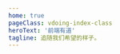 ```yaml
---
home: true
pageClass: vdoing-index-class
heroText: '前端有道'
tagline: 追随我们希望的样子。
---
```


<ClientOnly>
  <Fantasy />
</ClientOnly>
